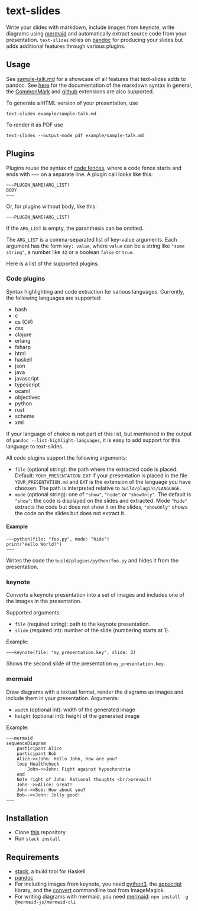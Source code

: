 # text-slides

Write your slides with markdown, include images from keynote, write diagrams using
[mermaid](https://mermaid-js.github.io/mermaid/#/) and automatically extract source code
from your presentation. `text-slides` relies on [pandoc](https://pandoc.org) for producing
your slides but adds additional features through various plugins.

## Usage

See [sample-talk.md](example/sample-talk.md) for a showcase of all features that text-slides
adds to pandoc. See [here](https://daringfireball.net/projects/markdown/) for the documentation
of the markdown syntax in general, the [CommonMark](https://commonmark.org) and
[github](https://github.github.com/gfm/) extensions are also supported.

To generate a HTML version of your presentation, use

~~~
text-slides example/sample-talk.md
~~~

To
render it as PDF use

~~~
text-slides --output-mode pdf example/sample-talk.md
~~~

## Plugins

Plugins reuse the syntax of [code fences](https://github.github.com/gfm/#code-fence), where
a code fence starts and ends with `~~~` on a separate line. A plugin call looks like this:

```
~~~PLUGIN_NAME(ARG_LIST)
BODY
~~~
```

Or, for plugins without body, like this:

```
~~~PLUGIN_NAME(ARG_LIST)
```

If the `ARG_LIST` is empty, the paranthesis can be omitted.

The `ARG_LIST` is a comma-separated list of key-value arguments. Each argument has the form
`key: value`, where `value` can be a string like `"some string"`, a number like `42` or a boolean
`false` or `true`.

Here is a list of the supported plugins.

### Code plugins

Syntax highlighting and code extraction for various languages. Currently, the following
languages are supported:

* bash
* c
* cs (C#)
* css
* clojure
* erlang
* fsharp
* html
* haskell
* json
* java
* javascript
* typescript
* ocaml
* objectivec
* python
* rust
* scheme
* xml

If your language of choice is not part of this list, but mentioned in the output of
`pandoc --list-highlight-languages`, it is easy to add support for this language to
text-slides.

All code plugins support the following arguments:

* `file` (optional string): the path where the extracted code is placed. Default:
`YOUR_PRESENTATION.EXT` if your presentation is placed in the file
`YOUR_PRESENTATION.md` and `EXT` is the extension of the language you have choosen. The
path is interpreted relative to `build/plugins/LANGUAGE`.
* `mode` (optional string): one of `"show"`, `"hide"` or `"showOnly"`. The default is `"show"`: the
code is displayed on the slides and extracted. Mode `"hide"` extracts the code but does not
show it on the slides, `"showOnly"` shows the code on the slides but does not extract it.

#### Example

```
~~~python(file: "foo.py", mode: "hide")
print("Hello World!")
~~~
```

Writes the code the `build/plugins/python/foo.py` and hides it from the presentation.

### keynote

Converts a keynote presentation into a set of images and includes one of the images in the
presentation.

Supported arguments:

* `file` (required string): path to the keynote presentation.
* `slide` (required int): number of the slide (numbering starts at 1).

Example:

```
~~~keynote(file: "my_presentation.key", slide: 2)
```

Shows the second slide of the presentation `my_presentation.key`.


### mermaid

Draw diagrams with a textual format, render the diagrams as images and include them
in your presentation. Arguments:

* `width` (optional int): width of the generated image
* `height` (optional int): height of the generated image

Example:

```
~~~mermaid
sequenceDiagram
    participant Alice
    participant Bob
    Alice->>John: Hello John, how are you?
    loop Healthcheck
        John->>John: Fight against hypochondria
    end
    Note right of John: Rational thoughts <br/>prevail!
    John-->>Alice: Great!
    John->>Bob: How about you?
    Bob-->>John: Jolly good!
~~~
```

## Installation

* Clone [this](https://github.com/skogsbaer/text-slides) repository
* Run `stack install`

## Requirements

* [stack](https://docs.haskellstack.org/en/stable/README/), a build tool for Haskell.
* [pandoc](https://pandoc.org)
* For including images from keynote, you need [python3](https://www.python.org),
  the [appscript](https://pypi.org/project/appscript/) library, and the
  [convert](https://imagemagick.org) commandline tool from ImageMagick.
* For writing diagrams with mermaid, you need [mermaid](https://mermaid-js.github.io/mermaid/#/):
  `npm install -g @mermaid-js/mermaid-cli`
